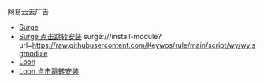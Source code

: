网易云去广告


- [Surge](https://raw.githubusercontent.com/Keywos/rule/main/script/wy/wy.sgmodule)
- <a href="surge:///install-module?url=https://raw.githubusercontent.com/Keywos/rule/main/script/wy/wy.sgmodule" target="_blank">Surge 点击跳转安装</a>
surge:///install-module?url=https://raw.githubusercontent.com/Keywos/rule/main/script/wy/wy.sgmodule
- [Loon](https://raw.githubusercontent.com/Keywos/rule/main/script/wy/wy.plugin)
- [Loon 点击跳转安装](https://www.nsloon.com/openloon/import?plugin=https://raw.githubusercontent.com/Keywos/rule/main/script/wy/wy.plugin) 



